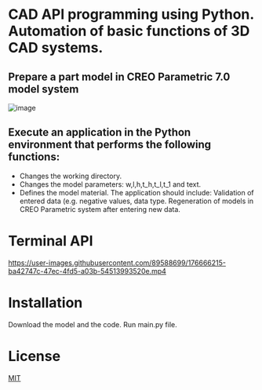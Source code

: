 # CAD API programming using Python. Automation of basic functions of 3D CAD systems.
## Prepare a part model in CREO Parametric 7.0 model system

![image](https://user-images.githubusercontent.com/89588699/176653425-662d88f7-7ab0-4b5f-96e9-b7109d78b2ce.png)


## Execute an application in the Python environment that performs the following functions:
- Changes the working directory.
- Changes the model parameters: w,l,h,t_h,t_l,t_1 and text.
- Defines the model material.
The application should include:
Validation of entered data (e.g. negative values, data type.
Regeneration of models in CREO Parametric system after entering new data.

# Terminal API 

https://user-images.githubusercontent.com/89588699/176666215-ba42747c-47ec-4fd5-a03b-54513993520e.mp4

# Installation

Download the model and the code. Run main.py file.

# License

[MIT](LICENSE)
